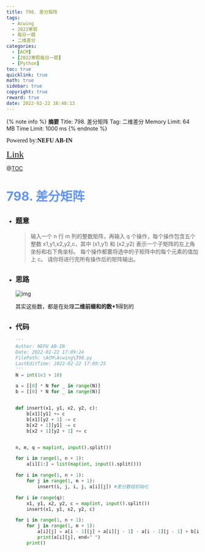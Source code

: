 ```yaml
---
title: 798. 差分矩阵
tags:
  - Acwing
  - 2022寒假
  - 每日一题
  - 二维差分
categories:
  - [ACM]
  - [2022寒假每日一题]
  - [Python]
toc: true
quicklink: true
math: true
sidebar: true
copyright: true
reward: true
date: 2022-02-22 16:48:13
---
```



{% note info %}
**摘要**
Title: 798. 差分矩阵
Tag: 二维差分
Memory Limit: 64 MB
Time Limit: 1000 ms
{% endnote %}
<!-- more -->

<font size=3 face=楷体>Powered by:**NEFU AB-IN**</font>

<font color=#FFA500 size=5 face=楷体>[Link](https://www.acwing.com/problem/content/800/)</font>

@[TOC](文章目录)

# <font color=#6495ED size=6>798. 差分矩阵</font>

* ## <font size=4 face=粗体>题意</font>

  >输入一个 n 行 m 列的整数矩阵，再输入 q 个操作，每个操作包含五个整数 x1,y1,x2,y2,c，其中 (x1,y1) 和 (x2,y2) 表示一个子矩阵的左上角坐标和右下角坐标。
  >每个操作都要将选中的子矩阵中的每个元素的值加上 c。
  >请你将进行完所有操作后的矩阵输出。

* ## <font size=4 face=粗体>思路</font>

  ![img](https://oss.ab-in.cn/Pictures/798.png)

  其实这些数，都是在处理**二维前缀和的数+1**得到的

* ## <font size=4 face=粗体>代码</font>

  ```python
  '''
  Author: NEFU AB-IN
  Date: 2022-02-22 17:09:24
  FilePath: \ACM\Acwing\798.py
  LastEditTime: 2022-02-22 17:09:25
  '''
  N = int(1e3 + 10)

  a = [[0] * N for _ in range(N)]
  b = [[0] * N for _ in range(N)]


  def insert(x1, y1, x2, y2, c):
      b[x1][y1] += c
      b[x1][y2 + 1] -= c
      b[x2 + 1][y1] -= c
      b[x2 + 1][y2 + 1] += c


  n, m, q = map(int, input().split())

  for i in range(1, n + 1):
      a[i][1:] = list(map(int, input().split()))

  for i in range(1, n + 1):
      for j in range(1, m + 1):
          insert(i, j, i, j, a[i][j]) #差分数组初始化

  for i in range(q):
      x1, y1, x2, y2, c = map(int, input().split())
      insert(x1, y1, x2, y2, c)

  for i in range(1, n + 1):
      for j in range(1, m + 1):
          a[i][j] = a[i - 1][j] + a[i][j - 1] - a[i - 1][j - 1] + b[i][j] #对b数组求前缀和，正好可以用a数组替代
          print(a[i][j], end=" ")
      print()
  ```